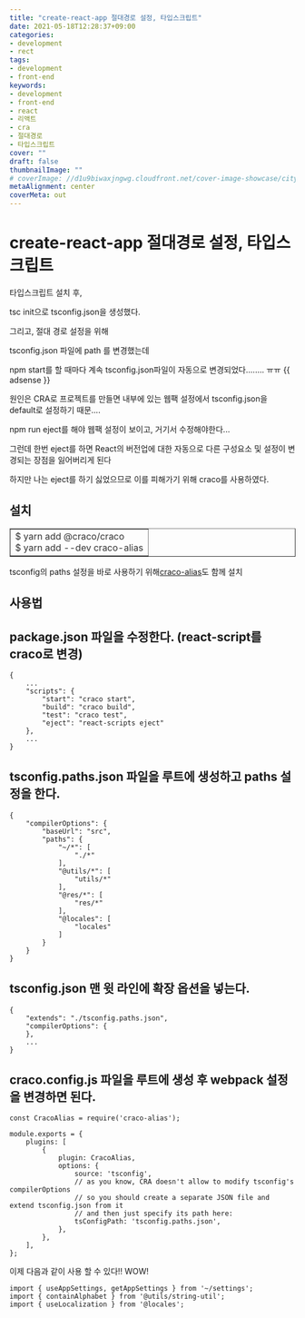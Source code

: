 ```yaml
---
title: "create-react-app 절대경로 설정, 타입스크립트"
date: 2021-05-18T12:28:37+09:00
categories: 
- development
- rect
tags: 
- development
- front-end
keywords: 
- development
- front-end
- react
- 리액트
- cra
- 절대경로
- 타입스크립트
cover: ""
draft: false
thumbnailImage: ""
# coverImage: //d1u9biwaxjngwg.cloudfront.net/cover-image-showcase/city.jpg
metaAlignment: center
coverMeta: out
---
```


<!--toc-->

# create-react-app 절대경로 설정, 타입스크립트

타입스크립트 설치 후, 

tsc init으로 tsconfig.json을 생성했다. 

그리고, 절대 경로 설정을 위해 

tsconfig.json 파일에 path 를 변경했는데 

npm start를 할 때마다 계속 tsconfig.json파일이 자동으로 변경되었다........ ㅠㅠ
{{ adsense }}

원인은 CRA로 프로젝트를 만들면 내부에 있는 웹팩 설정에서 tsconfig.json을 default로 설정하기 때문....

npm run eject를 해야 웹팩 설정이 보이고, 거기서 수정해야한다...

그런데 한번 eject를 하면 React의 버전업에 대한 자동으로 다른 구성요소 및 설정이 변경되는 장점을 잃어버리게 된다

하지만 나는 eject를 하기 싫었으므로 이를 피해가기 위해 craco를 사용하였다. 


## **설치**

<table style="border-collapse: collapse; width: 100%;" border="1" data-ke-align="alignLeft"><tbody><tr><td><span style="color: #333333;">$ yarn add @craco/craco</span><br><span style="color: #333333;">$ yarn add --dev craco-alias</span></td></tr></tbody></table>

tsconfig의 paths 설정을 바로 사용하기 위해[craco-alias](https://github.com/risenforces/craco-alias#migrating-from-cra-alias)도 함께 설치

## **사용법**

## **package.json** 파일을 수정한다. (react-script를 craco로 변경)

```
{
	...
	"scripts": {
		"start": "craco start",
		"build": "craco build",
		"test": "craco test",
		"eject": "react-scripts eject"
	},
    ...
}
```

## **tsconfig.paths.json** 파일을 루트에 생성하고 paths 설정을 한다.

```
{
	"compilerOptions": {
		"baseUrl": "src",
		"paths": {
			"~/*": [
				"./*"
			],
			"@utils/*": [
				"utils/*"
			],
			"@res/*": [
				"res/*"
			],
			"@locales": [
				"locales"
			]
		}
	}
}
```

## **tsconfig.json** 맨 윗 라인에 확장 옵션을 넣는다.

```
{
	"extends": "./tsconfig.paths.json",
    "compilerOptions": {
    },
    ...
}

```

## **craco.config.js** 파일을 루트에 생성 후 webpack 설정을 변경하면 된다.

```
const CracoAlias = require('craco-alias');

module.exports = {
	plugins: [
		{
			plugin: CracoAlias,
			options: {
				source: 'tsconfig',
				// as you know, CRA doesn't allow to modify tsconfig's compilerOptions
				// so you should create a separate JSON file and extend tsconfig.json from it
				// and then just specify its path here:
				tsConfigPath: 'tsconfig.paths.json',
			},
		},
	],
};

```

이제 다음과 같이 사용 할 수 있다!! WOW!

```
import { useAppSettings, getAppSettings } from '~/settings';
import { containAlphabet } from '@utils/string-util';
import { useLocalization } from '@locales';

```

